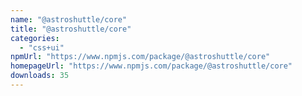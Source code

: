 ```yaml
---
name: "@astroshuttle/core"
title: "@astroshuttle/core"
categories:
  - "css+ui"
npmUrl: "https://www.npmjs.com/package/@astroshuttle/core"
homepageUrl: "https://www.npmjs.com/package/@astroshuttle/core"
downloads: 35
---
```

